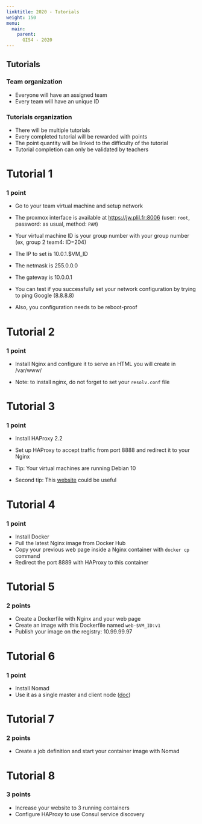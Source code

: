 ```yaml
---
linktitle: 2020 - Tutorials
weight: 150
menu:
  main:
    parent:
      GIS4 - 2020
---
```


Tutorials
--

### Team organization

* Everyone will have an assigned team
* Every team will have an unique ID

### Tutorials organization

* There will be multiple tutorials
* Every completed tutorial will be rewarded with points
* The point quantity will be linked to the difficulty of the tutorial
* Tutorial completion can only be validated by teachers

Tutorial 1
===

### 1 point

* Go to your team virtual machine and setup network
* The proxmox interface is available at https://jw.plil.fr:8006 (user: `root`, password: as usual, method: `PAM`)
* Your virtual machine ID is your group number with your group number (ex, group 2 team4: ID=204)
* The IP to set is 10.0.1.$VM_ID
* The netmask is 255.0.0.0
* The gateway is 10.0.0.1

* You can test if you successfully set your network configuration by trying to ping Google (8.8.8.8)

* Also, you configuration needs to be reboot-proof

Tutorial 2
===

### 1 point

* Install Nginx and configure it to serve an HTML you will create in /var/www/

* Note: to install nginx, do not forget to set your `resolv.conf` file

Tutorial 3
===

### 1 point

* Install HAProxy 2.2
* Set up HAProxy to accept traffic from port 8888 and redirect it to your Nginx

* Tip: Your virtual machines are running Debian 10
* Second tip: This [website](https://haproxy.debian.net) could be useful

Tutorial 4
===

### 1 point

* Install Docker
* Pull the latest Nginx image from Docker Hub
* Copy your previous web page inside a Nginx container with `docker cp` command
* Redirect the port 8889 with HAProxy to this container

Tutorial 5
===

### 2 points

* Create a Dockerfile with Nginx and your web page
* Create an image with this Dockerfile named `web-$VM_ID:v1`
* Publish your image on the registry: 10.99.99.97

Tutorial 6
===

### 1 point

* Install Nomad
* Use it as a single master and client node ([doc](https://www.nomadproject.io/intro/getting-started/running.html))

Tutorial 7
===

### 2 points

* Create a job definition and start your container image with Nomad

Tutorial 8
===

### 3 points

* Increase your website to 3 running containers
* Configure HAProxy to use Consul service discovery
